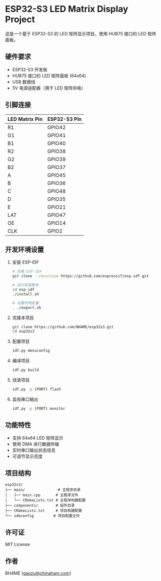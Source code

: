 # ESP32-S3 LED Matrix Display Project

这是一个基于 ESP32-S3 的 LED 矩阵显示项目，使用 HUB75 接口的 LED 矩阵面板。

## 硬件要求

- ESP32-S3 开发板
- HUB75 接口的 LED 矩阵面板 (64x64)
- USB 数据线
- 5V 电源适配器（用于 LED 矩阵供电）

## 引脚连接

| LED Matrix Pin | ESP32-S3 Pin |
|----------------|--------------|
| R1             | GPIO42       |
| G1             | GPIO41       |
| B1             | GPIO40       |
| R2             | GPIO38       |
| G2             | GPIO39       |
| B2             | GPIO37       |
| A              | GPIO45       |
| B              | GPIO36       |
| C              | GPIO48       |
| D              | GPIO35       |
| E              | GPIO21       |
| LAT            | GPIO47       |
| OE             | GPIO14       |
| CLK            | GPIO2        |

## 开发环境设置

1. 安装 ESP-IDF
   ```bash
   # 克隆 ESP-IDF
   git clone --recursive https://github.com/espressif/esp-idf.git
   
   # 运行安装脚本
   cd esp-idf
   ./install.sh
   
   # 设置环境变量
   . ./export.sh
   ```

2. 克隆本项目
   ```bash
   git clone https://github.com/BH4ME/esp32s3.git
   cd esp32s3
   ```

3. 配置项目
   ```bash
   idf.py menuconfig
   ```

4. 编译项目
   ```bash
   idf.py build
   ```

5. 烧录项目
   ```bash
   idf.py -p (PORT) flash
   ```

6. 监视串口输出
   ```bash
   idf.py -p (PORT) monitor
   ```

## 功能特性

- 支持 64x64 LED 矩阵显示
- 使用 DMA 进行数据传输
- 实时串口输出状态信息
- 可调节显示亮度

## 项目结构

```
esp32s3/
├── main/               # 主程序目录
│   ├── main.cpp       # 主程序文件
│   └── CMakeLists.txt # 主程序构建配置
├── components/        # 组件目录
├── CMakeLists.txt     # 项目构建配置
└── sdkconfig         # 项目配置文件
```

## 许可证

MIT License

## 作者

BH4ME (gaozu@chinaham.com)
